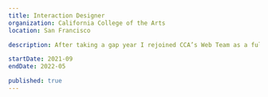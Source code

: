 ```yaml
---
title: Interaction Designer
organization: California College of the Arts
location: San Francisco

description: After taking a gap year I rejoined CCA’s Web Team as a full time Interaction Designer.

startDate: 2021-09
endDate: 2022-05

published: true
---
```

